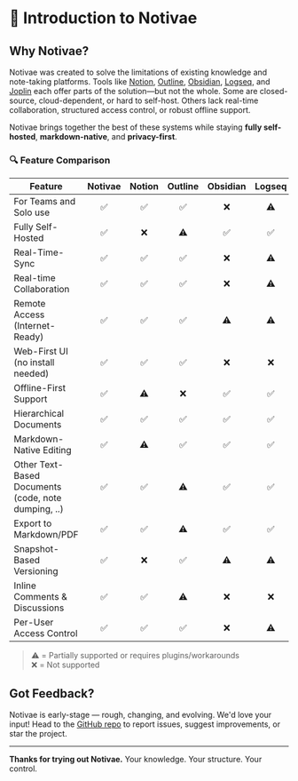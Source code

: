 # 🚀 Introduction to Notivae

## Why Notivae?

Notivae was created to solve the limitations of existing knowledge and note-taking platforms. Tools like [Notion](https://www.notion.com/), [Outline](https://www.getoutline.com/), [Obsidian](https://obsidian.md/), [Logseq](https://logseq.com/), and [Joplin](https://joplinapp.org/) each offer parts of the solution—but not the whole. Some are closed-source, cloud-dependent, or hard to self-host. Others lack real-time collaboration, structured access control, or robust offline support.

Notivae brings together the best of these systems while staying **fully self-hosted**, **markdown-native**, and **privacy-first**.

### 🔍 Feature Comparison
| Feature                                                  | Notivae | Notion | Outline | Obsidian | Logseq | Joplin |
|----------------------------------------------------------|:-------:|:------:|:-------:|:--------:|:------:|:------:|
| For Teams and Solo use                                   |    ✅    |   ✅    |    ✅    |    ❌     |   ⚠️   |   ❌    |
| Fully Self-Hosted                                        |    ✅    |   ❌    |   ⚠️    |    ✅     |   ✅    |   ✅    |
| Real-Time-Sync                                           |    ✅    |   ✅    |    ✅    |    ❌     |   ⚠️   |   ❌    |
| Real-time Collaboration                                  |    ✅    |   ✅    |    ✅    |    ❌     |   ⚠️   |   ⚠️   |
| Remote Access <br> (Internet-Ready)                      |    ✅    |   ✅    |    ✅    |    ⚠️    |   ⚠️   |   ⚠️   |
| Web-First UI <br> (no install needed)                    |    ✅    |   ✅    |    ✅    |    ❌     |   ❌    |   ⚠️   |
| Offline-First Support                                    |    ✅    |   ⚠️   |    ❌    |    ✅     |   ✅    |   ✅    |
| Hierarchical Documents                                   |    ✅    |   ✅    |    ✅    |    ✅     |   ✅    |   ✅    |
| Markdown-Native Editing                                  |    ✅    |   ⚠️   |    ✅    |    ✅     |   ✅    |   ✅    |
| Other Text-Based Documents <br> (code, note dumping, ..) |    ✅    |   ✅    |   ⚠️    |    ✅     |   ✅    |   ✅    |
| Export to Markdown/PDF                                   |    ✅    |   ✅    |   ⚠️    |    ✅     |   ✅    |   ✅    |
| Snapshot-Based Versioning                                |    ✅    |   ❌    |    ✅    |    ⚠️    |   ⚠️   |   ✅    |
| Inline Comments & Discussions                            |    ✅    |   ✅    |   ⚠️    |    ❌     |   ❌    |   ✅    |
| Per-User Access Control                                  |    ✅    |   ✅    |    ✅    |    ❌     |   ⚠️   |   ✅    |

> ⚠️ = Partially supported or requires plugins/workarounds \
> ❌ = Not supported

## Got Feedback?

Notivae is early-stage — rough, changing, and evolving. We'd love your input! Head to the [GitHub repo](https://github.com/notivae/notivae) to report issues, suggest improvements, or star the project.

---

**Thanks for trying out Notivae.**
Your knowledge. Your structure. Your control.
